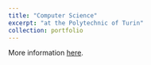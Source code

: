 ```yaml
---
title: "Computer Science"
excerpt: "at the Polytechnic of Turin"
collection: portfolio
---
```


More information [here](https://didattica.polito.it/pls/portal30/gap.pkg_guide.viewGap?p_cod_ins=14BHDMK&p_a_acc=2025&p_header=S&p_lang=IT&multi=N  "Polito").